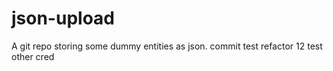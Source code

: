 # json-upload
A git repo storing some dummy entities as json. 
commit
test refactor
12
test other cred